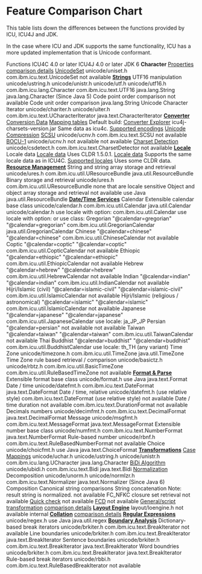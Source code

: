 # Feature Comparison Chart

This table lists down the differences between the functions provided by ICU,
ICU4J and JDK.

In the case where ICU and JDK supports the same functionality, ICU has a more
updated implementation that is Unicode conformant.

Functions ICU4C 4.0 or later
ICU4J 4.0 or later
JDK 6 **Character**
[Properties](http://icu-project.org/userguide/properties.html) [comparison
details](http://icu-project.org/charts/comparison/character.html)
[UnicodeSet](http://icu-project.org/userguide/unicodeSet.html) unicode/uniset.h
com.ibm.icu.text.UnicodeSet not available
**[Strings](http://icu-project.org/userguide/strings.html)** UTF16 manipulation
unicode/ustring.h
unicode/unistr.h
unicode/utf.h
unicode/utf16.h com.ibm.icu.lang.Character
com.ibm.icu.text.UTF16 java.lang.String
java.lang.Character
(Since Java 5) Code point order comparison not available Code unit order
comparison java.lang.String Unicode Character Iterator unicode/chariter.h
unicode/uiter.h com.ibm.icu.text.UCharacterIterator java.text.CharacterIterator
**[Converter](http://icu-project.org/userguide/codepageConverters.html)**
[Conversion Data](http://icu-project.org/userguide/conversion-data.html)
[Mapping tables](http://icu-project.org/charts/charset/)
Default build: [Converter Explorer](http://demo.icu-project.org/icu-bin/convexp)
icu4j-charsets-version.jar
Same data as icu4c. [ Supported
encodings](http://java.sun.com/javase/6/docs/technotes/guides/intl/encoding.doc.html)
[Unicode Compression](http://icu-project.org/userguide/compression.html)
[SCSU](http://www.unicode.org/unicode/reports/tr6/) unicode/ucnv.h
com.ibm.icu.text.SCSU not available [BOCU-1](http://www.unicode.org/notes/tn6/)
unicode/ucnv.h not available not available [Charset
Detection](http://www.icu-project.org/userguide/charsetDetection.html)
unicode/csdetect.h com.ibm.icu.text.CharsetDetector not available
**[Locale](http://icu-project.org/userguide/locale.html)** Locale data [ Locale
data](http://source.icu-project.org/repos/icu/icu/trunk/source/data/locales/)
Uses CLDR 1.5.0.1. [ Locale
data](http://source.icu-project.org/repos/icu/icu4j/trunk/src/com/ibm/icu/impl/data/icudata.jar)
Supports the same locale data as in ICU4C. [ Supported
locales](http://java.sun.com/javase/6/docs/technotes/guides/intl/locale.doc.html)
Uses some CLDR data. **[Resource
Management](http://icu-project.org/userguide/ResourceManagement.html)** String
and string array storage and retrieval unicode/ures.h
com.ibm.icu.util.UResourceBundle java.util.ResourceBundle Binary storage and
retrieval unicode/ures.h com.ibm.icu.util.UResourceBundle none that are locale
sensitive Object and object array storage and retrieval not available use Java
java.util.ResourceBundle **[Date/Time
Services](http://icu-project.org/userguide/dateTime.html)** Calendar Extensible
calendar base class unicode/calendar.h com.ibm.icu.util.Calendar
java.util.Calendar
unicode/calendar.h
use locale with option:
com.ibm.icu.util.Calendar
use locale with option:
or use class:
Gregorian "@calendar=gregorian" "@calendar=gregorian"
com.ibm.icu.util.GregorianCalendar java.util.GregorianCalendar Chinese
"@calendar=chinese" "@calendar=chinese"
com.ibm.icu.util.ChineseCalendar not available Coptic "@calendar=coptic"
"@calendar=coptic"
com.ibm.icu.util.CopticCalendar not available Ethiopic "@calendar=ethiopic"
"@calendar=ethiopic"
com.ibm.icu.util.EthiopicCalendar not available Hebrew "@calendar=hebrew"
"@calendar=hebrew"
com.ibm.icu.util.HebrewCalendar not available Indian "@calendar=indian"
"@calendar=indian"
com.ibm.icu.util.IndianCalendar not available Hijri/Islamic (civil)
"@calendar=islamic-civil" "@calendar=islamic-civil"
com.ibm.icu.util.IslamicCalendar not available Hijri/Islamic (religious /
astronomical) "@calendar=islamic" "@calendar=islamic"
com.ibm.icu.util.IslamicCalendar not available Japanese "@calendar=japanese"
"@calendar=japanese"
com.ibm.icu.util.JapaneseCalendar use locale: ja_JP_JP Persian
"@calendar=persian" not available not available Taiwan "@calendar=taiwan"
"@calendar=taiwan"
com.ibm.icu.util.TaiwanCalendar not available Thai Buddhist "@calendar=buddhist"
"@calendar=buddhist"
com.ibm.icu.util.BuddhistCalendar use locale: th_TH (any variant) Time Zone
unicode/timezone.h com.ibm.icu.util.TimeZone java.util.TimeZone Time Zone rule
based retrieval / comparison unicode/basictz.h
unicode/rbtz.h
com.ibm.icu.util.BasicTimeZone
com.ibm.icu.util.RuleBasedTimeZone not available **[Format &
Parse](http://icu-project.org/userguide/formatParse.html)** Extensible format
base class unicode/format.h use Java java.text.Format Date / time
unicode/datefmt.h com.ibm.icu.text.DateFormat java.text.DateFormat Date / time,
relative unicode/datefmt.h
(use relative style) com.ibm.icu.text.DateFormat
(use relative style) not available Date / time duration not available
com.ibm.icu.text.DurationFormat not available Decimals numbers
unicode/decimfmt.h com.ibm.icu.text.DecimalFormat java.text.DecimalFormat
Message unicode/msgfmt.h com.ibm.icu.text.MessageFormat java.text.MessageFormat
Extensible number base class unicode/numfmt.h com.ibm.icu.text.NumberFormat
java.text.NumberFormat Rule-based number unicode/rbnf.h
com.ibm.icu.text.RuleBasedNumberFormat not available Choice unicode/choicfmt.h
use Java java.text.ChoiceFormat
**[Transformations](http://icu-project.org/userguide/Transformations.html)**
[Case Mappings](http://icu-project.org/userguide/caseMappings.html)
unicode/uchar.h
unicode/ustring.h
unicode/unistr.h com.ibm.icu.lang.UCharacter java.lang.Character [BiDi
Algorithm](http://icu-project.org/userguide/bidi.html) unicode/ubidi.h
com.ibm.icu.text.Bidi java.text.Bidi
[Normalization](http://icu-project.org/userguide/normalization.html)
Decomposition unicode/unorm.h
unicode/normlzr.h
com.ibm.icu.text.Normalizer java.text.Normalizer
(Since Java 6) Composition Canonical string comparisons String concatenation
Note: result string is normalized. not available FC_NFKC closure set retrieval
not available [Quick check](http://www.unicode.org/unicode/reports/tr15/#Annex8)
not available [FCD](http://www.unicode.org/notes/tn5/#FCD) not available
[General/script
transformation](http://icu-project.org/userguide/Transformations.html)
[comparison details](http://icu-project.org/charts/comparison/transforms.html)
**[Layout Engine](http://icu-project.org/userguide/layoutEngine.html)**
layout/loengine.h not available internal
**[Collation](http://icu-project.org/userguide/Collate_Intro.html)** [comparison
details](http://icu-project.org/charts/comparison/collation.html) **[Regular
Expressions](http://icu-project.org/userguide/regexp.html)** unicode/regex.h use
Java java.util.regex **[Boundary
Analysis](http://icu-project.org/userguide/boundaryAnalysis.html)**
Dictionary-based break iterators unicode/brkiter.h
com.ibm.icu.text.BreakIterator not available Line boundaries unicode/brkiter.h
com.ibm.icu.text.BreakIterator java.text.BreakIterator Sentence boundaries
unicode/brkiter.h com.ibm.icu.text.BreakIterator java.text.BreakIterator Word
boundries unicode/brkiter.h com.ibm.icu.text.BreakIterator
java.text.BreakIterator Rule-based break iterators unicode/rbbi.h
com.ibm.icu.text.RuleBasedBreakIterator not available
